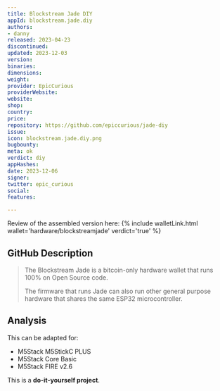 ```yaml
---
title: Blockstream Jade DIY
appId: blockstream.jade.diy
authors:
- danny
released: 2023-04-23
discontinued: 
updated: 2023-12-03
version: 
binaries: 
dimensions: 
weight: 
provider: EpicCurious
providerWebsite: 
website: 
shop: 
country: 
price: 
repository: https://github.com/epiccurious/jade-diy
issue: 
icon: blockstream.jade.diy.png
bugbounty: 
meta: ok
verdict: diy
appHashes: 
date: 2023-12-06
signer: 
twitter: epic_curious
social: 
features: 

---
```


Review of the assembled version here: {% include walletLink.html wallet='hardware/blockstreamjade' verdict='true' %}

## GitHub Description 

> The Blockstream Jade is a bitcoin-only hardware wallet that runs 100% on Open Source code.
> 
> The firmware that runs Jade can also run other general purpose hardware that shares the same ESP32 microcontroller.

## Analysis 

This can be adapted for:

 - M5Stack M5StickC PLUS
 - M5Stack Core Basic
 - M5Stack FIRE v2.6

This is a **do-it-yourself project**.
